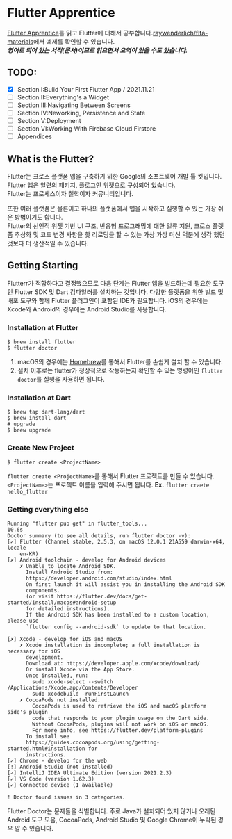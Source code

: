# Flutter Apprentice
[Flutter Apprentice](https://docs.flutter.dev/apprentice-giveaway)를 읽고 Flutter에 대해서 공부합니다.[raywenderlich/flta-materials](https://github.com/raywenderlich/flta-materials/tree/editions/2.0)에서 예제를 확인할 수 있습니다.   
***영어로 되어 있는 서적(문서)이므로 읽으면서 오역이 있을 수도 있습니다.***

## TODO:
- [X] Section I:Bulid Your First Flutter App / 2021.11.21
- [ ] Section II:Everything's a Widget
- [ ] Section III:Navigating Between Screens
- [ ] Section IV:Neworking, Persistence and State
- [ ] Section V:Deployment
- [ ] Section VI:Working With Firebase Cloud Firstore
- [ ] Appendices

## What is the Flutter?
Flutter는 크로스 플랫폼 앱을 구축하기 위한 Google의 소프트웨어 개발 툴 킷입니다. Flutter 앱은 일련의 패키지, 플로그인 위젯으로 구성되어 있습니다.  
Flutter는 프로세스이자 철학이자 커뮤니티입니다.  

또한 여러 플랫폼은 물론이고 하나의 플랫폼에서 앱을 시작하고 실행할 수 있는 가장 쉬운 방법이기도 합니다.  
Flutter의 선언적 위젯 기반 UI 구조, 반응형 프로그래밍에 대한 일류 지원, 크로스 플랫폼 추상화 및 코드 변경 사항을 핫 리로딩을 할 수 있는 가상 가상 머신 덕분에 생각 했던 것보다 더 생산적일 수 있습니다.

## Getting Starting
Flutterr가 적합하다고 결정했으므로 다음 단계는 Flutter 앱을 빌드하는데 필요한 도구인 Flutter SDK 및 Dart 컴파일러를 설치하는 것입니다. 다양한 플랫폼을 위한 빌드 및 배포 도구와 함께 Flutter 플러그인이 포함된 IDE가 필요합니다. iOS의 경우에는 Xcode와 Android의 경우에는 Android Studio를 사용합니다.

### Installation at Flutter
```shell
$ brew install flutter
$ flutter doctor
```
1. macOS의 경우에는 [Homebrew](https://brew.sh/index_ko)를 통해서 Flutter를 손쉽게 설치 할 수 있습니다.  
2. 설치 이후로는 flutter가 정상적으로 작동하는지 확인할 수 있는 명령어인 `flutter doctor`를 실행을 사용하면 됩니다.

### Installation at Dart
```shell
$ brew tap dart-lang/dart
$ brew install dart
# upgrade
$ brew upgrade
```
### Create New Project
```shell
$ flutter create <ProjectName>
```
`flutter create <ProjectName>`를 통해서 Flutter 프로젝트를 만들 수 있습니다.  
`<ProjectName>`는 프로젝트 이름을 입력해 주시면 됩니다.
**Ex.** `flutter craete hello_flutter`

### Getting everything else
```shell
Running "flutter pub get" in flutter_tools...                      10.6s
Doctor summary (to see all details, run flutter doctor -v):
[✓] Flutter (Channel stable, 2.5.3, on macOS 12.0.1 21A559 darwin-x64, locale
    en-KR)
[✗] Android toolchain - develop for Android devices
    ✗ Unable to locate Android SDK.
      Install Android Studio from:
      https://developer.android.com/studio/index.html
      On first launch it will assist you in installing the Android SDK
      components.
      (or visit https://flutter.dev/docs/get-started/install/macos#android-setup
      for detailed instructions).
      If the Android SDK has been installed to a custom location, please use
      `flutter config --android-sdk` to update to that location.

[✗] Xcode - develop for iOS and macOS
    ✗ Xcode installation is incomplete; a full installation is necessary for iOS
      development.
      Download at: https://developer.apple.com/xcode/download/
      Or install Xcode via the App Store.
      Once installed, run:
        sudo xcode-select --switch /Applications/Xcode.app/Contents/Developer
        sudo xcodebuild -runFirstLaunch
    ✗ CocoaPods not installed.
        CocoaPods is used to retrieve the iOS and macOS platform side's plugin
        code that responds to your plugin usage on the Dart side.
        Without CocoaPods, plugins will not work on iOS or macOS.
        For more info, see https://flutter.dev/platform-plugins
      To install see
      https://guides.cocoapods.org/using/getting-started.html#installation for
      instructions.
[✓] Chrome - develop for the web
[!] Android Studio (not installed)
[✓] IntelliJ IDEA Ultimate Edition (version 2021.2.3)
[✓] VS Code (version 1.62.3)
[✓] Connected device (1 available)

! Doctor found issues in 3 categories.
```
​​Flutter Doctor는 문제들을 식별합니다. 주로 Java가 설치되어 있지 않거나 오래된 Android 도구 모음, CocoaPods, Android Studio 및 Google Chrome이 누락된 경우 알 수 있습니다.
